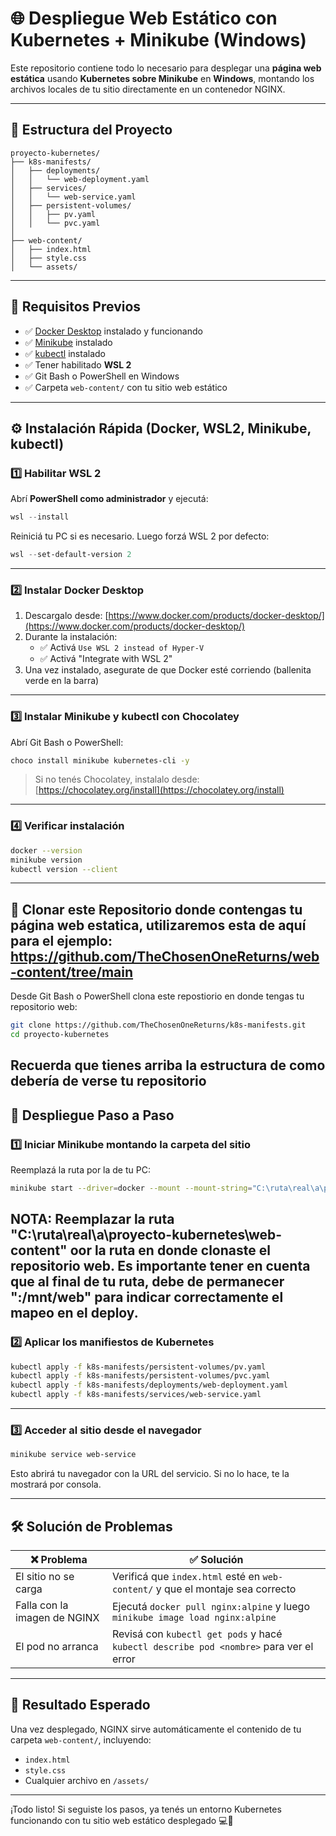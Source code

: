 # 🌐 Despliegue Web Estático con Kubernetes + Minikube (Windows)

Este repositorio contiene todo lo necesario para desplegar una **página web estática** usando **Kubernetes sobre Minikube** en **Windows**, montando los archivos locales de tu sitio directamente en un contenedor NGINX.

---

## 📁 Estructura del Proyecto

```plaintext
proyecto-kubernetes/
├── k8s-manifests/
│   ├── deployments/
│   │   └── web-deployment.yaml
│   ├── services/
│   │   └── web-service.yaml
│   ├── persistent-volumes/
│   │   ├── pv.yaml
│   │   └── pvc.yaml
│
├── web-content/
│   ├── index.html
│   ├── style.css
│   └── assets/
```

---

## 🧩 Requisitos Previos

- ✅ [Docker Desktop](https://www.docker.com/products/docker-desktop/) instalado y funcionando
- ✅ [Minikube](https://minikube.sigs.k8s.io/docs/start/) instalado
- ✅ [kubectl](https://kubernetes.io/docs/tasks/tools/) instalado
- ✅ Tener habilitado **WSL 2**
- ✅ Git Bash o PowerShell en Windows
- ✅ Carpeta `web-content/` con tu sitio web estático

---

## ⚙️ Instalación Rápida (Docker, WSL2, Minikube, kubectl)

### 1️⃣ Habilitar WSL 2

Abrí **PowerShell como administrador** y ejecutá:

```powershell
wsl --install
```

Reiniciá tu PC si es necesario. Luego forzá WSL 2 por defecto:

```powershell
wsl --set-default-version 2
```

---

### 2️⃣ Instalar Docker Desktop

1. Descargalo desde: [https://www.docker.com/products/docker-desktop/](https://www.docker.com/products/docker-desktop/)
2. Durante la instalación:
   - ✅ Activá `Use WSL 2 instead of Hyper-V`
   - ✅ Activá "Integrate with WSL 2"
3. Una vez instalado, asegurate de que Docker esté corriendo (ballenita verde en la barra)

---

### 3️⃣ Instalar Minikube y kubectl con Chocolatey

Abrí Git Bash o PowerShell:

```bash
choco install minikube kubernetes-cli -y
```

> Si no tenés Chocolatey, instalalo desde: [https://chocolatey.org/install](https://chocolatey.org/install)

---

### 4️⃣ Verificar instalación

```bash
docker --version
minikube version
kubectl version --client
```

---

## 📝 Clonar este Repositorio donde contengas tu página web estatica, utilizaremos esta de aquí para el ejemplo: https://github.com/TheChosenOneReturns/web-content/tree/main

Desde Git Bash o PowerShell clona este repostiorio en donde tengas tu repositorio web:

```bash
git clone https://github.com/TheChosenOneReturns/k8s-manifests.git
cd proyecto-kubernetes
```
Recuerda que tienes arriba la estructura de como debería de verse tu repositorio
---


## 🚀 Despliegue Paso a Paso

### 1️⃣ Iniciar Minikube montando la carpeta del sitio

Reemplazá la ruta por la de tu PC:

```bash
minikube start --driver=docker --mount --mount-string="C:\ruta\real\a\proyecto-kubernetes\web-content:/mnt/web"
```
NOTA: Reemplazar la ruta "C:\ruta\real\a\proyecto-kubernetes\web-content" oor la ruta en donde clonaste el repositorio web.
      Es importante tener en cuenta que al final de tu ruta, debe de permanecer ":/mnt/web" para indicar correctamente el mapeo en el deploy.
---

### 2️⃣ Aplicar los manifiestos de Kubernetes

```bash
kubectl apply -f k8s-manifests/persistent-volumes/pv.yaml
kubectl apply -f k8s-manifests/persistent-volumes/pvc.yaml
kubectl apply -f k8s-manifests/deployments/web-deployment.yaml
kubectl apply -f k8s-manifests/services/web-service.yaml
```

---

### 3️⃣ Acceder al sitio desde el navegador

```bash
minikube service web-service
```

Esto abrirá tu navegador con la URL del servicio. Si no lo hace, te la mostrará por consola.

---

## 🛠 Solución de Problemas

| ❌ Problema                      | ✅ Solución                                                                 |
|-------------------------------|----------------------------------------------------------------------------|
| El sitio no se carga           | Verificá que `index.html` esté en `web-content/` y que el montaje sea correcto |
| Falla con la imagen de NGINX   | Ejecutá `docker pull nginx:alpine` y luego `minikube image load nginx:alpine` |
| El pod no arranca              | Revisá con `kubectl get pods` y hacé `kubectl describe pod <nombre>` para ver el error |

---

## 📸 Resultado Esperado

Una vez desplegado, NGINX sirve automáticamente el contenido de tu carpeta `web-content/`, incluyendo:

- `index.html`
- `style.css`
- Cualquier archivo en `/assets/`

---

¡Todo listo! Si seguiste los pasos, ya tenés un entorno Kubernetes funcionando con tu sitio web estático desplegado 💻🚀
